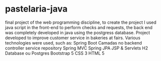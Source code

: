 # pastelaria-java
final project of the web programming discipline, to create the project I used java script in the front-end to perform checks and requests, the back end was completely developed in java using the postgress database.
Project developed to improve customer service in bakeries at fairs. Various technologies were used, such as:
Spring Boot
Camadas no backend
controller
service
repository
Spring MVC 
Spring JPA
JSP & Servlets
H2 Database ou Postgres
Bootstrap 5
CSS 3
HTML 5
